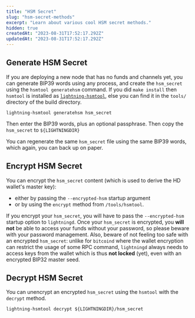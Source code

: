```yaml
---
title: "HSM Secret"
slug: "hsm-secret-methods"
excerpt: "Learn about various cool HSM secret methods."
hidden: true
createdAt: "2023-08-31T17:52:17.292Z"
updatedAt: "2023-08-31T17:52:17.292Z"
---
```



## Generate HSM Secret

If you are deploying a new node that has no funds and channels yet, you can generate BIP39 words using any process, and create the `hsm_secret` using the `hsmtool generatehsm` command. If you did `make install` then `hsmtool` is installed as [`lightning-hsmtool`](ref:lightning-hsmtool), else you can find it in the `tools/` directory of the build directory.

```shell
lightning-hsmtool generatehsm hsm_secret
```

Then enter the BIP39 words, plus an optional passphrase. Then copy the `hsm_secret` to `${LIGHTNINGDIR}`

You can regenerate the same `hsm_secret` file using the same BIP39 words, which again, you can back up on paper.


## Encrypt HSM Secret

You can encrypt the `hsm_secret` content (which is used to derive the HD wallet's master key):
- either by passing the `--encrypted-hsm` startup argument
- or by using the `encrypt` method from `/tools/hsmtool`. 

If you encrypt your `hsm_secret`, you will have to pass the `--encrypted-hsm` startup option to `lightningd`. Once your `hsm_secret` is encrypted, you **will not** be able to access your funds without your password, so please beware with your password management. Also, beware of not feeling too safe with an encrypted `hsm_secret`: unlike for `bitcoind` where the wallet encryption can restrict the usage of some RPC command, `lightningd` always needs to access keys from the wallet which is thus **not locked** (yet), even with an encrypted BIP32 master seed.


## Decrypt HSM Secret

You can unencrypt an encrypted `hsm_secret` using the `hsmtool` with the `decrypt` method.

```shell
lightning-hsmtool decrypt ${LIGHTNINGDIR}/hsm_secret
```
